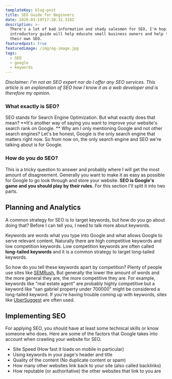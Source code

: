 ```yaml
---
templateKey: blog-post
title: SEO Guide for Beginners
date: 2020-03-19T17:20:32.310Z
description: >-
  There's a lot of bad information and shady salesmen for SEO, I'm hoping this
  introductory guide will help educate small business owners and help them do
  their own SEO.
featuredpost: true
featuredimage: /img/og-image.jpg
tags:
  - SEO
  - google
  - keywords
---
```

*Disclaimer: I'm not an SEO expert nor do I offer any SEO services. This article is an explanation of SEO how I know it as a web developer and is therefore my opinion.*

### What exactly is SEO?

SEO stands for Search Engine Optimization. But what exactly does that mean? **It's another way of saying you want to improve your website's search rank on Google. ** Why am I only mentioning Google and not other search engines? Let's be honest, Google is the only search engine that matters right now. So from now on, the only search engine and SEO we're talking about is for Google.

### How do you do SEO?

This is a tricky question to answer and probably where I will get the most amount of disagreement. Generally you want to make it as easy as possible for Google to go look through and store your website. **SEO is Google's game and you should play by their rules.** For this section I'll split it into two parts.

## Planning and Analytics

A common strategy for SEO is to target keywords, but how do you go about doing that? Before I can tell you, I need to talk more about keywords.

Keywords are words what you type into Google and what allows Google to serve relevant content. Naturally there are high competitive keywords and low competition keywords. Low competition keywords are often called **long-tailed keywords** and it is a common strategy to target long-tailed keywords.

So how do you tell these keywords apart by competition? Plenty of people use sites like [SEMRush.](https://www.semrush.com/) But generally the lower the amount of words and the more general they are, the more competitive they are. For example, keywords like "real estate agent" are probably highly competitive but a keyword like "san gabriel property under 700000" might be considered a long-tailed keyword. If you're having trouble coming up with keywords, sites like [UberSuggest](https://neilpatel.com/ubersuggest/) are often used.

## Implementing SEO

For applying SEO, you should have at least some technical skills or know someone who does. Here are some of the factors that Google takes into account when crawling your website for SEO.

- Site Speed (How fast it loads on mobile in particular)
- Using keywords in your page's header and title
- Quality of the content (No duplicate content or spam)
- How many other websites link back to your site (also called backlinks)
- How reputable (or authoritative) the other websites that link to you are

